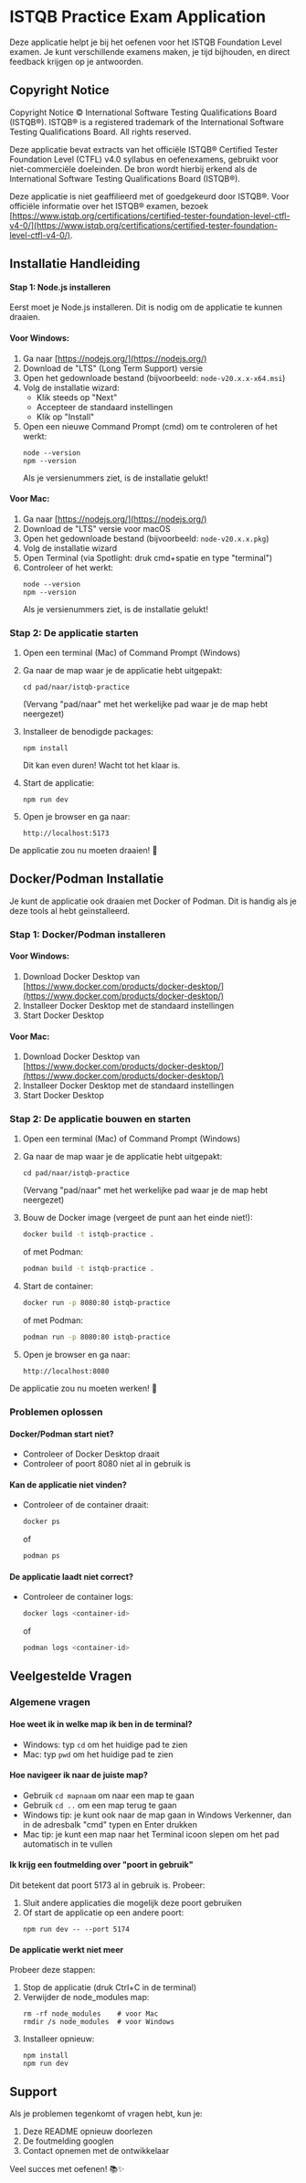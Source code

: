 # ISTQB Practice Exam Application

Deze applicatie helpt je bij het oefenen voor het ISTQB Foundation Level examen. Je kunt verschillende examens maken, je tijd bijhouden, en direct feedback krijgen op je antwoorden.

## Copyright Notice

Copyright Notice © International Software Testing Qualifications Board (ISTQB®).
ISTQB® is a registered trademark of the International Software Testing Qualifications Board.
All rights reserved.

Deze applicatie bevat extracts van het officiële ISTQB® Certified Tester Foundation Level (CTFL) v4.0 syllabus en oefenexamens, gebruikt voor niet-commerciële doeleinden. De bron wordt hierbij erkend als de International Software Testing Qualifications Board (ISTQB®).

Deze applicatie is niet geaffilieerd met of goedgekeurd door ISTQB®. Voor officiële informatie over het ISTQB® examen, bezoek [https://www.istqb.org/certifications/certified-tester-foundation-level-ctfl-v4-0/](https://www.istqb.org/certifications/certified-tester-foundation-level-ctfl-v4-0/).

## Installatie Handleiding

#### Stap 1: Node.js installeren

Eerst moet je Node.js installeren. Dit is nodig om de applicatie te kunnen draaien.

#### Voor Windows:
1. Ga naar [https://nodejs.org/](https://nodejs.org/)
2. Download de "LTS" (Long Term Support) versie
3. Open het gedownloade bestand (bijvoorbeeld: `node-v20.x.x-x64.msi`)
4. Volg de installatie wizard:
   - Klik steeds op "Next"
   - Accepteer de standaard instellingen
   - Klik op "Install"
5. Open een nieuwe Command Prompt (cmd) om te controleren of het werkt:
   ```
   node --version
   npm --version
   ```
   Als je versienummers ziet, is de installatie gelukt!

#### Voor Mac:
1. Ga naar [https://nodejs.org/](https://nodejs.org/)
2. Download de "LTS" versie voor macOS
3. Open het gedownloade bestand (bijvoorbeeld: `node-v20.x.x.pkg`)
4. Volg de installatie wizard
5. Open Terminal (via Spotlight: druk cmd+spatie en type "terminal")
6. Controleer of het werkt:
   ```
   node --version
   npm --version
   ```
   Als je versienummers ziet, is de installatie gelukt!

### Stap 2: De applicatie starten

1. Open een terminal (Mac) of Command Prompt (Windows)
2. Ga naar de map waar je de applicatie hebt uitgepakt:
   ```
   cd pad/naar/istqb-practice
   ```
   (Vervang "pad/naar" met het werkelijke pad waar je de map hebt neergezet)

3. Installeer de benodigde packages:
   ```
   npm install
   ```
   Dit kan even duren! Wacht tot het klaar is.

4. Start de applicatie:
   ```
   npm run dev
   ```

5. Open je browser en ga naar:
   ```
   http://localhost:5173
   ```

De applicatie zou nu moeten draaien! 🎉

## Docker/Podman Installatie

Je kunt de applicatie ook draaien met Docker of Podman. Dit is handig als je deze tools al hebt geïnstalleerd.

### Stap 1: Docker/Podman installeren

#### Voor Windows:
1. Download Docker Desktop van [https://www.docker.com/products/docker-desktop/](https://www.docker.com/products/docker-desktop/)
2. Installeer Docker Desktop met de standaard instellingen
3. Start Docker Desktop

#### Voor Mac:
1. Download Docker Desktop van [https://www.docker.com/products/docker-desktop/](https://www.docker.com/products/docker-desktop/)
2. Installeer Docker Desktop met de standaard instellingen
3. Start Docker Desktop

### Stap 2: De applicatie bouwen en starten

1. Open een terminal (Mac) of Command Prompt (Windows)
2. Ga naar de map waar je de applicatie hebt uitgepakt:
   ```
   cd pad/naar/istqb-practice
   ```
   (Vervang "pad/naar" met het werkelijke pad waar je de map hebt neergezet)

3. Bouw de Docker image (vergeet de punt aan het einde niet!):
   ```bash
   docker build -t istqb-practice .
   ```
   of met Podman:
   ```bash
   podman build -t istqb-practice .
   ```

4. Start de container:
   ```bash
   docker run -p 8080:80 istqb-practice
   ```
   of met Podman:
   ```bash
   podman run -p 8080:80 istqb-practice
   ```

5. Open je browser en ga naar:
   ```
   http://localhost:8080
   ```

De applicatie zou nu moeten werken! 🎉

### Problemen oplossen

#### Docker/Podman start niet?
- Controleer of Docker Desktop draait
- Controleer of poort 8080 niet al in gebruik is

#### Kan de applicatie niet vinden?
- Controleer of de container draait:
  ```bash
  docker ps
  ```
  of
  ```bash
  podman ps
  ```

#### De applicatie laadt niet correct?
- Controleer de container logs:
  ```bash
  docker logs <container-id>
  ```
  of
  ```bash
  podman logs <container-id>
  ```

## Veelgestelde Vragen

### Algemene vragen
#### Hoe weet ik in welke map ik ben in de terminal?
- Windows: typ `cd` om het huidige pad te zien
- Mac: typ `pwd` om het huidige pad te zien

#### Hoe navigeer ik naar de juiste map?
- Gebruik `cd mapnaam` om naar een map te gaan
- Gebruik `cd ..` om een map terug te gaan
- Windows tip: je kunt ook naar de map gaan in Windows Verkenner, dan in de adresbalk "cmd" typen en Enter drukken
- Mac tip: je kunt een map naar het Terminal icoon slepen om het pad automatisch in te vullen

#### Ik krijg een foutmelding over "poort in gebruik"
Dit betekent dat poort 5173 al in gebruik is. Probeer:
1. Sluit andere applicaties die mogelijk deze poort gebruiken
2. Of start de applicatie op een andere poort:
   ```
   npm run dev -- --port 5174
   ```

#### De applicatie werkt niet meer
Probeer deze stappen:
1. Stop de applicatie (druk Ctrl+C in de terminal)
2. Verwijder de node_modules map:
   ```
   rm -rf node_modules    # voor Mac
   rmdir /s node_modules  # voor Windows
   ```
3. Installeer opnieuw:
   ```
   npm install
   npm run dev
   ```

## Support

Als je problemen tegenkomt of vragen hebt, kun je:
1. Deze README opnieuw doorlezen
2. De foutmelding googlen
3. Contact opnemen met de ontwikkelaar

Veel succes met oefenen! 📚✨
